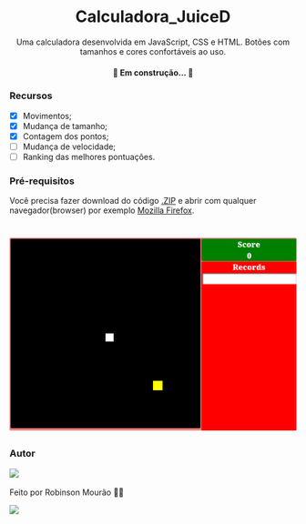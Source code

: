 <h1 align="center">Calculadora_JuiceD</h1>

<p align="center">Uma calculadora desenvolvida em JavaScript, CSS e HTML. Botões com tamanhos e cores confortáveis ao uso.</p>

<h4 align="center"> 
	🚧  Em construção...  🚧
</h4>

### Recursos
- [x] Movimentos;
- [x] Mudança de tamanho;
- [x] Contagem dos pontos;
- [ ] Mudança de velocidade;
- [ ] Ranking das melhores pontuações.

### Pré-requisitos

Você precisa fazer download do código [.ZIP](https://github.com/robinsonmourao/Calculadora_JavaScript/archive/refs/heads/main.zip) e abrir com qualquer navegador(browser) por exemplo [Mozilla Firefox](https://www.mozilla.org/pt-BR/firefox/download/thanks/).

<h1 align="center">
  <img alt="Snake Game JuiceD" src="./snake print.png" />
</h1>

### Autor

<img src="https://avatars.githubusercontent.com/u/49078615?s=400&u=83967b35f8d7a3216118751e37824359e85c2fc9&v=4.png" />

Feito por Robinson Mourão 👋🏽
<div>
  <a href = "mailto:bob.info.guaratiba@gmail.com"><img src="https://img.shields.io/badge/-Gmail-%23333?style=for-the-badge&logo=gmail&logoColor=white" target="_blank"></a> 
</div><br>
